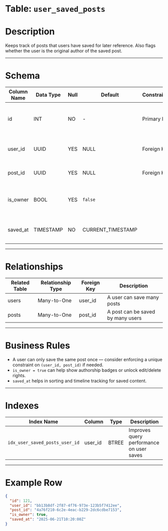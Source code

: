 # Table: `user_saved_posts`

# Description
Keeps track of posts that users have saved for later reference. Also flags whether the user is the original author of the saved post.

---

# Schema

| Column Name | Data Type  | Null | Default           | Constraints       | Description                                                     |
|-------------|------------|------|-------------------|-------------------|-----------------------------------------------------------------|
| id          | INT        | NO   | -                 | Primary Key       | Unique identifier for the saved post record                    |
| user_id     | UUID       | YES  | NULL              | Foreign Key       | References the user who saved the post                         |
| post_id     | UUID       | YES  | NULL              | Foreign Key       | References the saved post                                      |
| is_owner    | BOOL       | YES  | `false`           |                   | Indicates if the user is the original author of the post       |
| saved_at    | TIMESTAMP  | NO   | CURRENT_TIMESTAMP |                   | Timestamp of when the post was saved                           |

---

# Relationships

| Related Table | Relationship Type | Foreign Key | Description                                       |
|---------------|-------------------|-------------|---------------------------------------------------|
| users         | Many-to-One       | user_id     | A user can save many posts                        |
| posts         | Many-to-One       | post_id     | A post can be saved by many users                 |

---

# Business Rules

- A user can only save the same post once — consider enforcing a unique constraint on `(user_id, post_id)` if needed.
- `is_owner = true` can help show authorship badges or unlock edit/delete rights.
- `saved_at` helps in sorting and timeline tracking for saved content.

---

# Indexes

| Index Name                     | Column    | Type   | Description                              |
|--------------------------------|-----------|--------|------------------------------------------|
| `idx_user_saved_posts_user_id` | user_id   | BTREE  | Improves query performance on user saves |

---

# Example Row

```json
{
  "id": 121,
  "user_id": "bb13b8df-2f87-4f76-973e-123b5f7412ee",
  "post_id": "4a76f210-6c2e-4eac-b229-2dc6cdbe7153",
  "is_owner": true,
  "saved_at": "2025-06-21T10:20:00Z"
}
